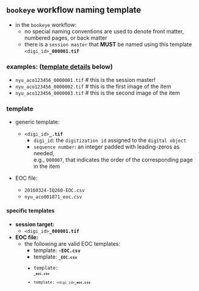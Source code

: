 ## `bookeye` workflow naming template
  * in the `bookeye` workflow:
    * no special naming conventions are used to denote front matter, numbered pages, or back matter
    * there is a `session master` that **MUST** be named using this template <code><digi_id><b>_000001.tif</b></code>

### examples: ([template details](#template) below)
  * `nyu_aco123456_0000001.tif`  # this is the session master!
  * `nyu_aco123456_0000002.tif`  # this is the first image  of the item
  * `nyu_aco123456_0000003.tif`  # this is the second image of the item

### template
  * generic template:
    * <code><digi_id><b>_</b><sequence number><b>.tif</b></code>
      * `digi_id`: the `digitization id` assigned to the `digital object`
      * `sequence number`: an integer padded with leading-zeros as needed,  
         e.g., `000007`, that indicates the order of the corresponding page in the item

  * EOC file:
    * `20160324-IQ260-EOC.csv`
    * `nyu_aco001871_eoc.csv`

#### specific templates
* **session target:**
  * <code><digi_id><b>_000001.tif</b></code>
* **EOC file:**
  * the following are valid EOC templates:
    * template: <code><digitization station name><b>-EOC.csv</b></code>
    * template: <code><digitization station name><code><b>_EOC.csv</b></code>
    * template: <code><digitization station name><code><b>_eoc.csv</b></code>
    * template: <code><digi_id><b>_eoc.csv</b></code>
